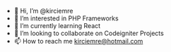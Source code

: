 - 👋 Hi, I’m @kirciemre
- 👀 I’m interested in PHP Frameworks
- 🌱 I’m currently learning React
- 💞️ I’m looking to collaborate on Codeigniter Projects
- 📫 How to reach me kirciemre@hotmail.com

<!---
kirciemre/kirciemre is a ✨ special ✨ repository because its `README.md` (this file) appears on your GitHub profile.
You can click the Preview link to take a look at your changes.
--->

